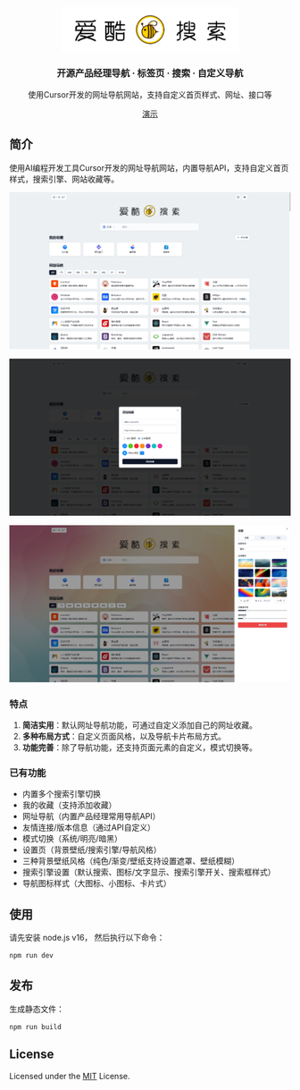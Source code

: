 <p align="center">
  <a href="http://www.icoolgo.com" target="_blank">
    <img src="public/icon/logo.svg" width="318px" alt="爱酷搜索" />
  </a>
</p>

<h3 align="center">开源产品经理导航 · 标签页 · 搜索 · 自定义导航 </h3>
<p align="center">使用Cursor开发的网址导航网站，支持自定义首页样式、网址、接口等</p>

<p align="center"><a href="http://www.icoolgo.com/" target="_blank">演示</a></p>

## 简介

使用AI编程开发工具Cursor开发的网址导航网站，内置导航API，支持自定义首页样式，搜索引擎、网站收藏等。

<p align="center">
  <a href="" >
    <img src="public/screenshot_1.png" alt="演示" />
  </a>
</p>

<p align="center">
  <a href="" >
    <img src="public/screenshot_2.png" alt="演示" />
  </a>
</p>

<p align="center">
  <a href="" >
    <img src="public/screenshot_3.png" alt="演示" />
  </a>
</p>

### 特点

1. **简洁实用**：默认网址导航功能，可通过自定义添加自己的网址收藏。
2. **多种布局方式**：自定义页面风格，以及导航卡片布局方式。
3. **功能完善**：除了导航功能，还支持页面元素的自定义，模式切换等。

### 已有功能

- 内置多个搜索引擎切换
- 我的收藏（支持添加收藏）
- 网址导航（内置产品经理常用导航API）
- 友情连接/版本信息（通过API自定义）
- 模式切换（系统/明亮/暗黑）
- 设置页（背景壁纸/搜索引擎/导航风格）
- 三种背景壁纸风格（纯色/渐变/壁纸支持设置遮罩、壁纸模糊）
- 搜索引擎设置（默认搜索、图标/文字显示、搜索引擎开关、搜索框样式）
- 导航图标样式（大图标、小图标、卡片式）

## 使用

请先安装 node.js v16， 然后执行以下命令：

```bash
npm run dev
```

## 发布

生成静态文件：

```
npm run build
```

## License

Licensed under the [MIT](./LICENSE) License.